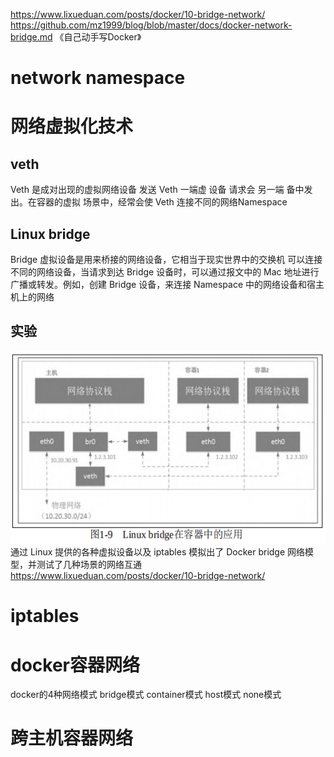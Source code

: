 https://www.lixueduan.com/posts/docker/10-bridge-network/
https://github.com/mz1999/blog/blob/master/docs/docker-network-bridge.md
《自己动手写Docker》
# network namespace

# 网络虚拟化技术
## veth 
Veth 是成对出现的虚拟网络设备 发送 Veth 一端虚 设备 请求会 另一端
备中发出。在容器的虚拟 场景中，经常会使 Veth 连接不同的网络Namespace

## Linux bridge
Bridge 虚拟设备是用来桥接的网络设备，它相当于现实世界中的交换机 可以连接不同的网络设备，当请求到达 Bridge 设备时，可以通过报文中的 Mac 地址进行广播或转发。例如，创建 Bridge 设备，来连接 Namespace 中的网络设备和宿主机上的网络

## 实验
![alt text](bridge-vethpair.png)
通过 Linux 提供的各种虚拟设备以及 iptables 模拟出了 Docker bridge 网络模型，并测试了几种场景的网络互通
https://www.lixueduan.com/posts/docker/10-bridge-network/

# iptables

# docker容器网络
docker的4种网络模式
bridge模式
container模式
host模式
none模式
# 跨主机容器网络